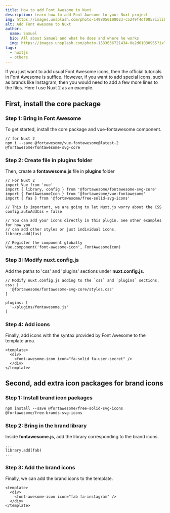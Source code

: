 ```yaml
---
title: How to add Font Awesome to Nuxt
description: Learn how to add Font Awesome to your Nuxt project
img: https://images.unsplash.com/photo-1498050108023-c5249f4df085?ixlib=rb-4.0.3&ixid=MnwxMjA3fDB8MHxwaG90by1wYWdlfHx8fGVufDB8fHx8&auto=format&fit=crop&w=1472&q=80
alt: Add Font Awesome to Nuxt
author: 
  name: Samuel
  bio: All about Samuel and what he does and where he works
  img: https://images.unsplash.com/photo-1533636721434-0e2d61030955?ixlib=rb-1.2.1&ixid=eyJhcHBfaWQiOjEyMDd9&auto=format&fit=crop&w=2550&q=80
tags: 
  - nuxtjs
  - others
---
```


<div class="html-content">
  If you just want to add usual Font Awesome icons, then the official tutorials in Font Awesome is suffice. However, if you want to add special icons, such as brands like Instagram, then you would need to add a few more lines to the files. Here I use Nuxt 2 as an example.
</div>

## First, install the core package

### Step 1: Bring in Font Awesome

To get started, install the core package and vue-fontawesome component.

```js[]
// for Nuxt 2
npm i --save @fortawesome/vue-fontawesome@latest-2 @fortawesome/fontawesome-svg-core 
```

### Step 2: Create file in plugins folder

Then, create a <b>fontawesome.js</b> file in <b>plugins</b> folder

```js[/plugin/fontawesome.js]
// For Nuxt 2
import Vue from 'vue'
import { library, config } from '@fortawesome/fontawesome-svg-core'
import { FontAwesomeIcon } from '@fortawesome/vue-fontawesome'
import { fas } from '@fortawesome/free-solid-svg-icons'

// This is important, we are going to let Nuxt.js worry about the CSS
config.autoAddCss = false

// You can add your icons directly in this plugin. See other examples for how you
// can add other styles or just individual icons.
library.add(fas)

// Register the component globally
Vue.component('font-awesome-icon', FontAwesomeIcon)
```

### Step 3: Modify nuxt.config.js

Add the paths to 'css' and 'plugins' sections under <b>nuxt.config.js</b>.

```js[nuxt.config.js]
// Modify nuxt.config.js adding to the `css` and `plugins` sections.
css: [
  '@fortawesome/fontawesome-svg-core/styles.css'
]

plugins: [
  '~/plugins/fontawesome.js'
]
```

### Step 4: Add icons

Finally, add icons with the syntax provided by Font Awesome to the template area.

```js[example.vue]
<template>
  <div>
    <font-awesome-icon icon="fa-solid fa-user-secret" />
  </div>
</template>
```
<div><el-divider/></div>

## Second, add extra icon packages for brand icons

### Step 1: Install brand icon packages

```js[]
npm install --save @fortawesome/free-solid-svg-icons @fortawesome/free-brands-svg-icons
```

### Step 2: Bring in the brand library

Inside <b>fontawesome.js</b>, add the library corresponding to the brand icons.

```js[/plugin/fontawesome.js]
...
library.add(fab)
...
```

### Step 3: Add the brand icons

Finally, we can add the brand icons to the template.

```js[example.vue]
<template>
  <div>
    <font-awesome-icon icon="fab fa-instagram" />
  </div>
</template>
```
